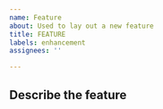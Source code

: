 ```yaml
---
name: Feature
about: Used to lay out a new feature
title: FEATURE
labels: enhancement
assignees: ''

---
```


## Describe the feature
